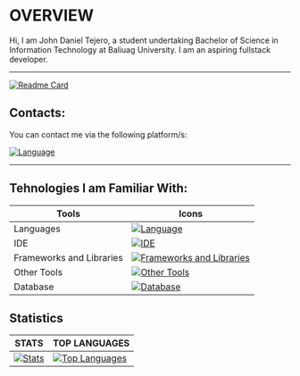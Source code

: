 # OVERVIEW
Hi, I am John Daniel Tejero, a student undertaking Bachelor of Science in Information Technology at Baliuag University. 
I am an aspiring fullstack developer.

<hr>

[![Readme Card](https://github-readme-stats.vercel.app/api/pin/?username=ImpostorJD&repo=jdtportfolio&theme=dark)](https://jdtportfolio.vercel.app)

## Contacts:
You can contact me via the following platform/s: 

[![Language](https://skillicons.dev/icons?i=gmail&theme=dark)]([https://skillicons.dev](johndanieltejero23@gmail.com)) 
<hr>    

## Tehnologies I am Familiar With:

| Tools | Icons |
|----------|----------|
| Languages | [![Language](https://skillicons.dev/icons?i=html,css,java,kotlin,nodejs,js,ts,php,dart,cs,swift,py,md&theme=dark)]([https://skillicons.dev](https://github.com/ImpostorJD/JohnDanielTejero))  |
| IDE   |  [![IDE](https://skillicons.dev/icons?i=androidstudio,vscode,visualstudio&theme=dark)]([https://skillicons.dev](https://github.com/ImpostorJD/JohnDanielTejero)) |
| Frameworks and Libraries | [![Frameworks and Libraries](https://skillicons.dev/icons?i=angular,bootstrap,dotnet,express,flutter,laravel,nestjs,react,spring,tailwind&theme=dark)]([https://skillicons.dev](https://github.com/ImpostorJD/JohnDanielTejero)) |
| Other Tools | [![Other Tools](https://skillicons.dev/icons?i=aws,anaconda,figma,github,git,docker,npm,gradle,maven,postman,vercel,vite&theme=dark)]([https://skillicons.dev](https://github.com/ImpostorJD/JohnDanielTejero))   |
| Database | [![Database](https://skillicons.dev/icons?i=firebase,mysql,postgres,sqlite,mongodb&theme=dark)]([https://skillicons.dev](https://github.com/ImpostorJD/JohnDanielTejero))   |

## Statistics
| **STATS** | **TOP LANGUAGES**  |
|-----|--------------|
|[![Stats](https://github-readme-stats.vercel.app/api?username=ImpostorJD&theme=nord)](https://github.com/ImpostorJD/JohnDanielTejero)|[![Top Languages](https://github-readme-stats.vercel.app/api/top-langs/?username=ImpostorJD&layout=compact&langs_count=5&theme=radical)](https://github.com/ImpostorJD/JohnDanielTejero)|


